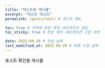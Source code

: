 ```yaml
---
title: "테스트용 게시물"
excerpt: "테스트 테스트"
permalink: /posts/test/ # 포스트 URL

toc: true # 우측에 본문 목차 네비게이션 생성
toc_sticky: true # 본문 목차 네비게이션 고정 여부

date: 2022-09-29 # 작성 날짜
last_modified_at: 2022-09-29 # 최종 수정 날짜
---
```

포스트 확인용 게시물